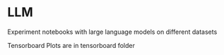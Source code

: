 # LLM
Experiment notebooks with large language models on different datasets

Tensorboard Plots are in tensorboard folder